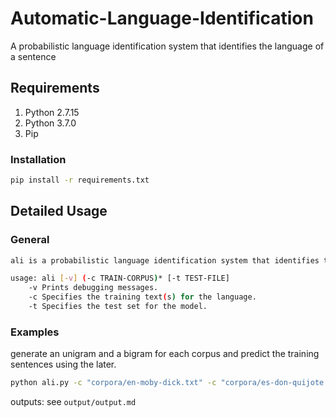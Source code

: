 # Automatic-Language-Identification
A probabilistic language identification system that identifies the language of a sentence 

## Requirements
1. Python 2.7.15
2. Python 3.7.0
3. Pip

### Installation
``` bash
pip install -r requirements.txt
```

## Detailed Usage

### General

``` bash
ali is a probabilistic language identification system that identifies the langue of a sentence.

usage: ali [-v] (-c TRAIN-CORPUS)* [-t TEST-FILE]
    -v Prints debugging messages.
    -c Specifies the training text(s) for the language.
    -t Specifies the test set for the model.
```

### Examples

generate an unigram and a bigram for each corpus and predict the training sentences using the later.
``` bash
python ali.py -c "corpora/en-moby-dick.txt" -c "corpora/es-don-quijote.txt" -c "corpora/fr-vingt-mille-lieues-sous-les-mers.txt" -t "corpora/first10TestSentences.txt"
```
outputs: see `output/output.md`
